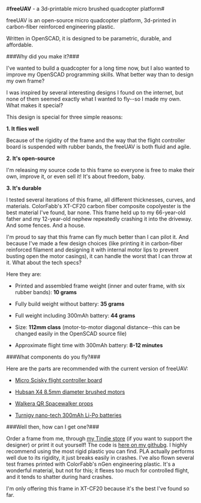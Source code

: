 #**freeUAV** - a 3d-printable micro brushed quadcopter platform#

freeUAV is an open-source micro quadcopter platform, 3d-printed in carbon-fiber reinforced engineering plastic.

Written in OpenSCAD, it is designed to be parametric, durable, and affordable.

###Why did you make it?###

I've wanted to build a quadcopter for a long time now, but I also wanted to improve my OpenSCAD programming skills. What better way than to design my own frame?

I was inspired by several interesting designs I found on the internet, but none of them seemed exactly what I wanted to fly--so I made my own.
What makes it special?

This design is special for three simple reasons:

**1. It flies well**

Because of the rigidity of the frame and the way that the flight controller board is suspended with rubber bands, the freeUAV is both fluid and agile.

**2. It's open-source**

I'm releasing my source code to this frame so everyone is free to make their own, improve it, or even sell it! It's about freedom, baby.

**3. It's durable**

I tested several iterations of this frame, all different thicknesses, curves, and materials. ColorFabb's XT-CF20 carbon fiber composite copolyester is the best material I've found, bar none. This frame held up to my 66-year-old father and my 12-year-old nephew repeatedly crashing it into the driveway. And some fences. And a house.

I'm proud to say that this frame can fly much better than I can pilot it. And because I've made a few design choices (like printing it in carbon-fiber reinforced filament and designing it with internal motor lips to prevent busting open the motor casings), it can handle the worst that I can throw at it.
What about the tech specs?

Here they are:

* Printed and assembled frame weight (inner and outer frame, with six rubber bands): **10 grams**

* Fully build weight without battery: **35 grams**

* Full weight including 300mAh battery: **44 grams**

* Size: **112mm class** (motor-to-motor diagonal distance--this can be changed easily in the OpenSCAD source file)

* Approximate flight time with 300mAh battery: **8-12 minutes**

###What components do you fly?###

Here are the parts are recommended with the current version of freeUAV:

* [Micro Scisky flight controller board](http://www.banggood.com/Micro-Scisky-32bits-Brushed-Flight-Control-Board-Based-On-Naze-32-For-Quadcopters-p-1002341.html)

* [Hubsan X4 8.5mm diameter brushed motors](http://www.ebay.com/itm/141971019583)

* [Walkera QR Spacewalker props](http://www.ebay.com/itm/141735493973)

* [Turnigy nano-tech 300mAh Li-Po batteries](https://www.hobbyking.com/hobbyking/store/%5F%5F59257%5F%5FTurnigy%5Fnano%5Ftech%5F300mah%5F1S%5F45%5F90C%5FLipo%5FPack%5FFits%5FNine%5FEagles%5FSolo%5FPro%5F100%5FAR%5FWarehouse%5F.html)

###Well then, how can I get one?###

Order a frame from me, through [my Tindie store](https://www.tindie.com/stores/C_Blackstone/) (if you want to support the designer) or print it out yourself! The code is [here on my github](https://github.com/kyleseigler/freeUAV)g. I highly recommend using the most rigid plastic you can find. PLA actually performs well due to its rigidity, it just breaks easily in crashes. I've also flown several test frames printed with ColorFabb's nGen engineering plastic. It's a wonderful material, but not for this; it flexes too much for controlled flight, and it tends to shatter during hard crashes.

I'm only offering this frame in XT-CF20 because it's the best I've found so far.
